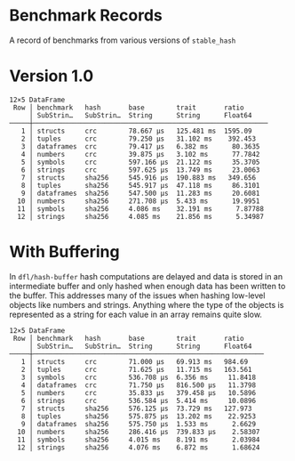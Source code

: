 # Benchmark Records

A record of benchmarks from various versions of `stable_hash`

# Version 1.0

```
12×5 DataFrame
 Row │ benchmark   hash       base        trait       ratio      
     │ SubStrin…   SubStrin…  String      String      Float64    
─────┼───────────────────────────────────────────────────────────
   1 │ structs     crc        78.667 μs   125.481 ms  1595.09
   2 │ tuples      crc        79.250 μs   31.102 ms    392.453
   3 │ dataframes  crc        79.417 μs   6.382 ms      80.3635
   4 │ numbers     crc        39.875 μs   3.102 ms      77.7842
   5 │ symbols     crc        597.166 μs  21.122 ms     35.3705
   6 │ strings     crc        597.625 μs  13.749 ms     23.0063
   7 │ structs     sha256     545.916 μs  190.883 ms   349.656
   8 │ tuples      sha256     545.917 μs  47.118 ms     86.3101
   9 │ dataframes  sha256     547.500 μs  11.283 ms     20.6081
  10 │ numbers     sha256     271.708 μs  5.433 ms      19.9951
  11 │ symbols     sha256     4.086 ms    32.191 ms      7.87788
  12 │ strings     sha256     4.085 ms    21.856 ms      5.34987
```

# With Buffering

In `dfl/hash-buffer` hash computations are delayed and data is stored in an intermediate
buffer and only hashed when enough data has been written to the buffer. This addresses
many of the issues when hashing low-level objects like numbers and strings. Anything
where the type of the objects is represented as a string for each value in an array
remains quite slow.

```
12×5 DataFrame
 Row │ benchmark   hash       base        trait       ratio     
     │ SubStrin…   SubStrin…  String      String      Float64   
─────┼──────────────────────────────────────────────────────────
   1 │ structs     crc        71.000 μs   69.913 ms   984.69
   2 │ tuples      crc        71.625 μs   11.715 ms   163.561
   3 │ symbols     crc        536.708 μs  6.356 ms     11.8418
   4 │ dataframes  crc        71.750 μs   816.500 μs   11.3798
   5 │ numbers     crc        35.833 μs   379.458 μs   10.5896
   6 │ strings     crc        536.584 μs  5.414 ms     10.0896
   7 │ structs     sha256     576.125 μs  73.729 ms   127.973
   8 │ tuples      sha256     575.875 μs  13.202 ms    22.9253
   9 │ dataframes  sha256     575.750 μs  1.533 ms      2.6629
  10 │ numbers     sha256     286.416 μs  739.833 μs    2.58307
  11 │ symbols     sha256     4.015 ms    8.191 ms      2.03984
  12 │ strings     sha256     4.076 ms    6.872 ms      1.68624
```
